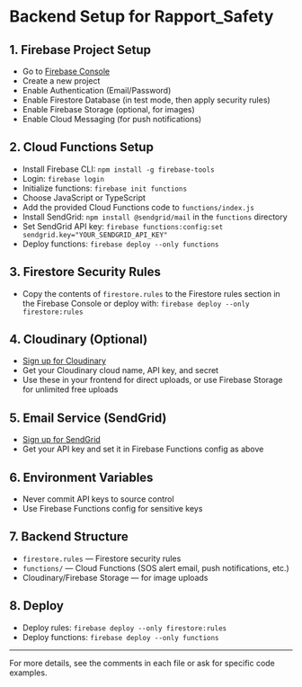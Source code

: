 # Backend Setup for Rapport_Safety

## 1. Firebase Project Setup
- Go to [Firebase Console](https://console.firebase.google.com/)
- Create a new project
- Enable Authentication (Email/Password)
- Enable Firestore Database (in test mode, then apply security rules)
- Enable Firebase Storage (optional, for images)
- Enable Cloud Messaging (for push notifications)

## 2. Cloud Functions Setup
- Install Firebase CLI: `npm install -g firebase-tools`
- Login: `firebase login`
- Initialize functions: `firebase init functions`
- Choose JavaScript or TypeScript
- Add the provided Cloud Functions code to `functions/index.js`
- Install SendGrid: `npm install @sendgrid/mail` in the `functions` directory
- Set SendGrid API key: `firebase functions:config:set sendgrid.key="YOUR_SENDGRID_API_KEY"`
- Deploy functions: `firebase deploy --only functions`

## 3. Firestore Security Rules
- Copy the contents of `firestore.rules` to the Firestore rules section in the Firebase Console or deploy with:
  `firebase deploy --only firestore:rules`

## 4. Cloudinary (Optional)
- [Sign up for Cloudinary](https://cloudinary.com/users/register/free)
- Get your Cloudinary cloud name, API key, and secret
- Use these in your frontend for direct uploads, or use Firebase Storage for unlimited free uploads

## 5. Email Service (SendGrid)
- [Sign up for SendGrid](https://sendgrid.com/free/)
- Get your API key and set it in Firebase Functions config as above

## 6. Environment Variables
- Never commit API keys to source control
- Use Firebase Functions config for sensitive keys

## 7. Backend Structure
- `firestore.rules` — Firestore security rules
- `functions/` — Cloud Functions (SOS alert email, push notifications, etc.)
- Cloudinary/Firebase Storage — for image uploads

## 8. Deploy
- Deploy rules: `firebase deploy --only firestore:rules`
- Deploy functions: `firebase deploy --only functions`

---

For more details, see the comments in each file or ask for specific code examples. 